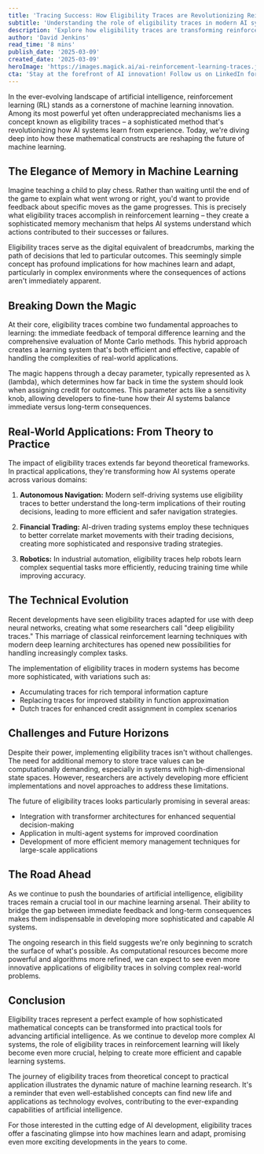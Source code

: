 ```yaml
---
title: 'Tracing Success: How Eligibility Traces are Revolutionizing Reinforcement Learning'
subtitle: 'Understanding the role of eligibility traces in modern AI systems'
description: 'Explore how eligibility traces are transforming reinforcement learning and revolutionizing AI systems. From autonomous navigation to financial trading, discover how this sophisticated memory mechanism is shaping the future of machine learning and artificial intelligence.'
author: 'David Jenkins'
read_time: '8 mins'
publish_date: '2025-03-09'
created_date: '2025-03-09'
heroImage: 'https://images.magick.ai/ai-reinforcement-learning-traces.jpg'
cta: 'Stay at the forefront of AI innovation! Follow us on LinkedIn for more insights into groundbreaking developments in machine learning and artificial intelligence.'
---
```


In the ever-evolving landscape of artificial intelligence, reinforcement learning (RL) stands as a cornerstone of machine learning innovation. Among its most powerful yet often underappreciated mechanisms lies a concept known as eligibility traces – a sophisticated method that's revolutionizing how AI systems learn from experience. Today, we're diving deep into how these mathematical constructs are reshaping the future of machine learning.

## The Elegance of Memory in Machine Learning

Imagine teaching a child to play chess. Rather than waiting until the end of the game to explain what went wrong or right, you'd want to provide feedback about specific moves as the game progresses. This is precisely what eligibility traces accomplish in reinforcement learning – they create a sophisticated memory mechanism that helps AI systems understand which actions contributed to their successes or failures.

Eligibility traces serve as the digital equivalent of breadcrumbs, marking the path of decisions that led to particular outcomes. This seemingly simple concept has profound implications for how machines learn and adapt, particularly in complex environments where the consequences of actions aren't immediately apparent.

## Breaking Down the Magic

At their core, eligibility traces combine two fundamental approaches to learning: the immediate feedback of temporal difference learning and the comprehensive evaluation of Monte Carlo methods. This hybrid approach creates a learning system that's both efficient and effective, capable of handling the complexities of real-world applications.

The magic happens through a decay parameter, typically represented as λ (lambda), which determines how far back in time the system should look when assigning credit for outcomes. This parameter acts like a sensitivity knob, allowing developers to fine-tune how their AI systems balance immediate versus long-term consequences.

## Real-World Applications: From Theory to Practice

The impact of eligibility traces extends far beyond theoretical frameworks. In practical applications, they're transforming how AI systems operate across various domains:

1. **Autonomous Navigation:** Modern self-driving systems use eligibility traces to better understand the long-term implications of their routing decisions, leading to more efficient and safer navigation strategies.

2. **Financial Trading:** AI-driven trading systems employ these techniques to better correlate market movements with their trading decisions, creating more sophisticated and responsive trading strategies.

3. **Robotics:** In industrial automation, eligibility traces help robots learn complex sequential tasks more efficiently, reducing training time while improving accuracy.

## The Technical Evolution

Recent developments have seen eligibility traces adapted for use with deep neural networks, creating what some researchers call "deep eligibility traces." This marriage of classical reinforcement learning techniques with modern deep learning architectures has opened new possibilities for handling increasingly complex tasks.

The implementation of eligibility traces in modern systems has become more sophisticated, with variations such as:

- Accumulating traces for rich temporal information capture
- Replacing traces for improved stability in function approximation
- Dutch traces for enhanced credit assignment in complex scenarios

## Challenges and Future Horizons

Despite their power, implementing eligibility traces isn't without challenges. The need for additional memory to store trace values can be computationally demanding, especially in systems with high-dimensional state spaces. However, researchers are actively developing more efficient implementations and novel approaches to address these limitations.

The future of eligibility traces looks particularly promising in several areas:

- Integration with transformer architectures for enhanced sequential decision-making
- Application in multi-agent systems for improved coordination
- Development of more efficient memory management techniques for large-scale applications

## The Road Ahead

As we continue to push the boundaries of artificial intelligence, eligibility traces remain a crucial tool in our machine learning arsenal. Their ability to bridge the gap between immediate feedback and long-term consequences makes them indispensable in developing more sophisticated and capable AI systems.

The ongoing research in this field suggests we're only beginning to scratch the surface of what's possible. As computational resources become more powerful and algorithms more refined, we can expect to see even more innovative applications of eligibility traces in solving complex real-world problems.

## Conclusion

Eligibility traces represent a perfect example of how sophisticated mathematical concepts can be transformed into practical tools for advancing artificial intelligence. As we continue to develop more complex AI systems, the role of eligibility traces in reinforcement learning will likely become even more crucial, helping to create more efficient and capable learning systems.

The journey of eligibility traces from theoretical concept to practical application illustrates the dynamic nature of machine learning research. It's a reminder that even well-established concepts can find new life and applications as technology evolves, contributing to the ever-expanding capabilities of artificial intelligence.

For those interested in the cutting edge of AI development, eligibility traces offer a fascinating glimpse into how machines learn and adapt, promising even more exciting developments in the years to come.